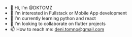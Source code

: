 - 👋 Hi, I’m @DKTOMZ
- 👀 I’m interested in Fullstack or Mobile App development
- 🌱 I’m currently learning python and react
- 💞️ I’m looking to collaborate on flutter projects
- 📫 How to reach me: deni.tomno@gmail.com
